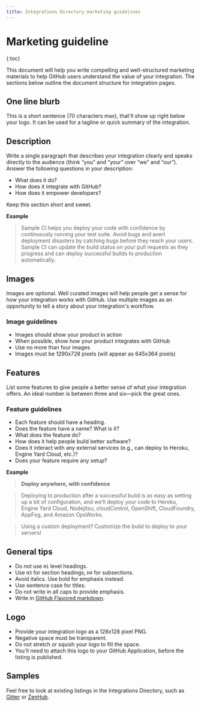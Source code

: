 ```yaml
---
title: Integrations Directory marketing guidelines
---
```


# Marketing guideline

{:toc}

This document will help you write compelling and well-structured marketing materials to help GitHub users understand the value of your integration. The sections below outline the document structure for integration pages.

## One line blurb

This is a short sentence (70 characters max), that'll show up right below your logo. It can be used for a tagline or quick summary of the integration.

## Description

Write a single paragraph that describes your integration clearly and speaks directly to the audience (think “you” and “your” over “we” and “our”). Answer the following questions in your description:

- What does it do?
- How does it integrate with GitHub?
- How does it empower developers?

Keep this section short and sweet.

**Example**

> Sample CI helps you deploy your code with confidence by continuously running your test suite. Avoid bugs and avert deployment disasters by catching bugs before they reach your users. Sample CI can update the build status on your pull requests as they progress and can deploy successful builds to production automatically.

## Images

Images are optional. Well curated images will help people get a sense for how your integration works with GitHub. Use multiple images as an opportunity to tell a story about your integration's workflow.

### Image guidelines
- Images should show your product in action
- When possible, show how your product integrates with GitHub
- Use no more than four images
- Images must be 1290x728 pixels (will appear as 645x364 pixels)

## Features

List some features to give people a better sense of what your integration offers. An ideal number is between three and six—pick the great ones.

### Feature guidelines
- Each feature should have a heading.
- Does the feature have a name? What is it?
- What does the feature do?
- How does it help people build better software?
- Does it interact with any external services (e.g., can deploy to Heroku, Engine Yard Cloud, etc.)?
- Does your feature require any setup?

**Example**

> **Deploy anywhere, with confidence**

> Deploying to production after a successful build is as easy as setting up a bit of configuration, and we’ll deploy your code to Heroku, Engine Yard Cloud, Nodejitsu, cloudControl, OpenShift, CloudFoundry, AppFog, and Amazon OpsWorks.

> Using a custom deployment? Customize the build to deploy to your servers!

## General tips
- Do not use `H1` level headings.
- Use `H3` for section headings, `H4` for subsections.
- Avoid italics. Use bold for emphasis instead.
- Use sentence case for titles.
- Do not write in all caps to provide emphasis.
- Write in [GitHub Flavored markdown](https://help.github.com/articles/github-flavored-markdown/).

## Logo
- Provide your integration logo as a 128x128 pixel PNG.
- Negative space must be transparent.
- Do not stretch or squish your logo to fill the space.
- You'll need to attach this logo to your GitHub Application, before the listing is published.

## Samples
Feel free to look at existing listings in the Integrations Directory, such as [Gitter](https://github.com/integrations/gitter) or [ZenHub](https://github.com/integrations/zenhub).
